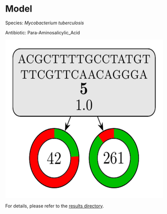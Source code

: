 
# Model

Species: *Mycobacterium tuberculosis*

Antibiotic: Para-Aminosalicylic_Acid

<a href="./model.pdf"><img src="./model.png" width=500 height=500 /></a>

For details, please refer to the [results directory](../../../../../results/cart_b/mycobacterium%20tuberculosis/para-aminosalicylic_acid/repeat_8/).

